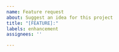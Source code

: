 ```yaml
---
name: Feature request
about: Suggest an idea for this project
title: "[FEATURE]:"
labels: enhancement
assignees: ''

---
```



